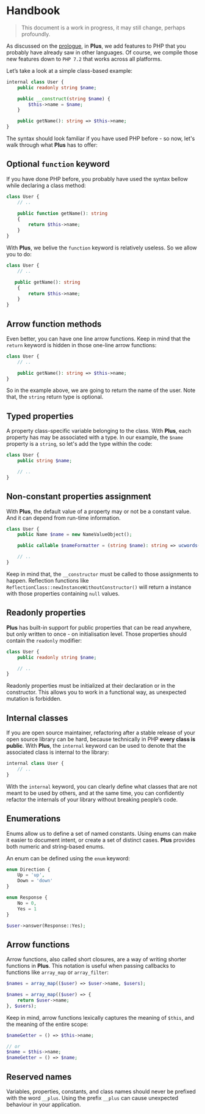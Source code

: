 # Handbook

> This document is a work in progress, it may still change, perhaps profoundly.

As discussed on the [prologue](prologue.html), in **Plus**, we add features to
PHP that you probably have already saw in other languages. Of course, we compile
those new features down to `PHP 7.2` that works across all platforms.

Let’s take a look at a simple class-based example:

```php
internal class User {
    public readonly string $name;

    public __construct(string $name) {
        $this->name = $name;
    }

    public getName(): string => $this->name;
}
```

The syntax should look familiar if you have used PHP before - so now,
let's walk through what **Plus** has to offer:

## Optional `function` keyword

If you have done PHP before, you probably have used the syntax bellow
while declaring a class method:

```php
class User {
    // ..

    public function getName(): string
    {
        return $this->name;
    }
}
```


With **Plus**, we belive the `function` keyword is relatively useless. So we allow you to do:

```php
class User {
    // ..

   public getName(): string
    {
        return $this->name;
    }
}
```

## Arrow function methods

Even better, you can have one line arrow functions. Keep in mind that the `return` keyword is hidden
in those one-line arrow functions:

```php
class User {
    // ..

    public getName(): string => $this->name;
}
```

So in the example above, we are going to return the name of the user. Note that, the
`string` return type is optional.

## Typed properties

A property class-specific variable belonging to the class. With **Plus**, each property has
may be associated with a type. In our example, the `$name` property is a `string`, so let's
add the type within the code:

```php
class User {
    public string $name;

    // ..
}
```

## Non-constant properties assignment

With **Plus**, the default value of a property may or not be a constant value. And it
can depend from run-time information.

```php
class User {
    public Name $name = new NameValueObject();

    public callable $nameFormatter = (string $name): string => ucwords($name);

    // ..
}
```

Keep in mind that, the `__constructor` must be called to those assignments to happen. Reflection
functions like `ReflectionClass::newInstanceWithoutConstructor()` will return a instance with
those properties containing `null` values.

## Readonly properties

**Plus** has built-in support for public properties that can be read anywhere, but only
written to once - on initialisation level. Those properties should contain the
`readonly` modifier:

```php
class User {
    public readonly string $name;

    // ..
}
```

Readonly properties must be initialized at their declaration or in the constructor. This allows
you to work in a functional way, as unexpected mutation is forbidden.

## Internal classes

If you are open source maintainer, refactoring after a stable release of your open source library
can be hard, because technically in PHP **every class is public**. With **Plus**, the `internal`
keyword can be used to denote that the associated class is internal to the library:

```php
internal class User {
    // ..
}
```

With the `internal` keyword, you can clearly define what classes that are not meant to be used
by others, and at the same time, you can confidently refactor the internals of your library
without breaking people’s code.

## Enumerations

Enums allow us to define a set of named constants. Using enums can make it easier to document
intent, or create a set of distinct cases. **Plus** provides both numeric and string-based enums.

An enum can be defined using the `enum` keyword:

```php
enum Direction {
    Up = 'up',
    Down = 'down'
}

enum Response {
    No = 0,
    Yes = 1
}

$user->answer(Response::Yes);
```

## Arrow functions

Arrow functions, also called short closures, are a way of writing shorter functions
in **Plus**. This notation is useful when passing callbacks to functions like `array_map`
or `array_filter`:

```php
$names = array_map(($user) => $user->name, $users);

$names = array_map(($user) => {
    return $user->name;
}, $users);
```

Keep in mind, arrow functions lexically captures the meaning of `$this`, and
the meaning of the entire scope:

```php
$nameGetter = () => $this->name;

// or
$name = $this->name;
$nameGetter = () => $name;
```

## Reserved names

Variables, properties, constants, and class names should never be prefixed with the word `__plus`. Using the prefix `__plus` can cause unexpected behaviour in your application.
